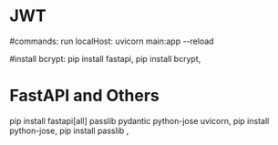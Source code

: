 # JWT

#commands:
run localHost: uvicorn main:app --reload

#install bcrypt:
pip install fastapi,
pip install bcrypt,

# FastAPI and Others
pip install fastapi[all] passlib pydantic python-jose uvicorn,
pip install python-jose,
pip install passlib   , 
